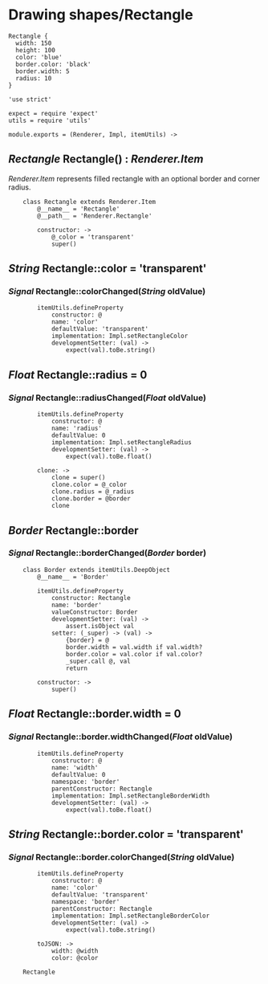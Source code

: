 Drawing shapes/Rectangle
========================

```style
Rectangle {
  width: 150
  height: 100
  color: 'blue'
  border.color: 'black'
  border.width: 5
  radius: 10
}
```

	'use strict'

	expect = require 'expect'
	utils = require 'utils'

	module.exports = (Renderer, Impl, itemUtils) ->

*Rectangle* Rectangle() : *Renderer.Item*
-----------------------------------------

*Renderer.Item* represents filled rectangle with an optional border and corner radius.

		class Rectangle extends Renderer.Item
			@__name__ = 'Rectangle'
			@__path__ = 'Renderer.Rectangle'

			constructor: ->
				@_color = 'transparent'
				super()

*String* Rectangle::color = 'transparent'
-----------------------------------------

### *Signal* Rectangle::colorChanged(*String* oldValue)

			itemUtils.defineProperty
				constructor: @
				name: 'color'
				defaultValue: 'transparent'
				implementation: Impl.setRectangleColor
				developmentSetter: (val) ->
					expect(val).toBe.string()

*Float* Rectangle::radius = 0
-----------------------------

### *Signal* Rectangle::radiusChanged(*Float* oldValue)

			itemUtils.defineProperty
				constructor: @
				name: 'radius'
				defaultValue: 0
				implementation: Impl.setRectangleRadius
				developmentSetter: (val) ->
					expect(val).toBe.float()

			clone: ->
				clone = super()
				clone.color = @_color
				clone.radius = @_radius
				clone.border = @border
				clone

*Border* Rectangle::border
--------------------------

### *Signal* Rectangle::borderChanged(*Border* border)

		class Border extends itemUtils.DeepObject
			@__name__ = 'Border'

			itemUtils.defineProperty
				constructor: Rectangle
				name: 'border'
				valueConstructor: Border
				developmentSetter: (val) ->
					assert.isObject val
				setter: (_super) -> (val) ->
					{border} = @
					border.width = val.width if val.width?
					border.color = val.color if val.color?
					_super.call @, val
					return

			constructor: ->
				super()

*Float* Rectangle::border.width = 0
-----------------------------------

### *Signal* Rectangle::border.widthChanged(*Float* oldValue)

			itemUtils.defineProperty
				constructor: @
				name: 'width'
				defaultValue: 0
				namespace: 'border'
				parentConstructor: Rectangle
				implementation: Impl.setRectangleBorderWidth
				developmentSetter: (val) ->
					expect(val).toBe.float()

*String* Rectangle::border.color = 'transparent'
------------------------------------------------

### *Signal* Rectangle::border.colorChanged(*String* oldValue)

			itemUtils.defineProperty
				constructor: @
				name: 'color'
				defaultValue: 'transparent'
				namespace: 'border'
				parentConstructor: Rectangle
				implementation: Impl.setRectangleBorderColor
				developmentSetter: (val) ->
					expect(val).toBe.string()

			toJSON: ->
				width: @width
				color: @color

		Rectangle
